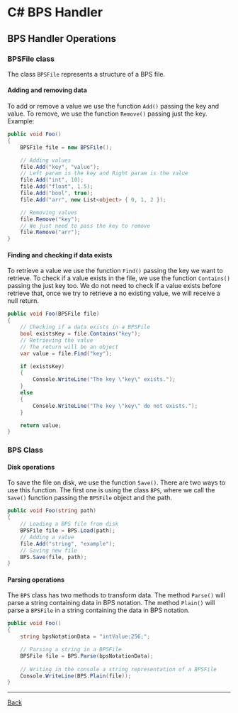 # C# BPS Handler

## BPS Handler Operations

### BPSFile class

The class `BPSFile` represents a structure of a BPS file.

#### Adding and removing data

To add or remove a value we use the function `Add()` passing the key and value. To remove, we use the function `Remove()` passing just the key.
Example:

```csharp
public void Foo()
{
    BPSFile file = new BPSFile();

    // Adding values
    file.Add("key", "value");
    // Left param is the key and Right param is the value
    file.Add("int", 10);
    file.Add("float", 1.5);
    file.Add("bool", true);
    file.Add("arr", new List<object> { 0, 1, 2 });

    // Removing values
    file.Remove("key");
    // We just need to pass the key to remove
    file.Remove("arr");
}
```

#### Finding and checking if data exists

To retrieve a value we use the function `Find()` passing the key we want to retrieve. To check if a value exists in the file, we use the function `Contains()` passing the just key too.
We do not need to check if a value exists before retrieve that, once we try to retrieve a no existing value, we will receive a null return.

```csharp
public void Foo(BPSFile file)
{
    // Checking if a data exists in a BPSFile
    bool existsKey = file.Contains("key");
    // Retrieving the value
    // The return will be an object
    var value = file.Find("key");

    if (existsKey)
    {
        Console.WriteLine("The key \"key\" exists.");
    }
    else
    {
        Console.WriteLine("The key \"key\" do not exists.");
    }

    return value;
}
```

### BPS Class

#### Disk operations

To save the file on disk, we use the function `Save()`. There are two ways to use this function. The first one is using the class `BPS`, where we call the `Save()` function passing the `BPSFile` object and the path.

```csharp
public void Foo(string path)
{
    // Loading a BPS file from disk
    BPSFile file = BPS.Load(path);
    // Adding a value
    file.Add("string", "example");
    // Saving new file
    BPS.Save(file, path);
}
```

#### Parsing operations

The `BPS` class has two methods to transform data. The method `Parse()` will parse a string containing data in BPS notation. The method `Plain()` will parse a `BPSFile` in a string containing the data in BPS notation.

```csharp
public void Foo()
{
    string bpsNotationData = "intValue:256;";

    // Parsing a string in a BPSFile
    BPSFile file = BPS.Parse(bpsNotationData);
    
    // Writing in the console a string representation of a BPSFile
    Console.WriteLine(BPS.Plain(file));
}
```

---

[Back](index.md)
